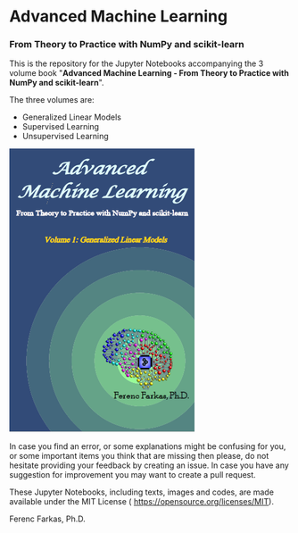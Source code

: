 # Advanced Machine Learning
### From Theory to Practice with NumPy and scikit-learn

This is the repository for the Jupyter Notebooks accompanying the 3 volume book "**Advanced Machine Learning - From Theory to Practice with NumPy and scikit-learn**". 

The three volumes are:
- Generalized Linear Models
- Supervised Learning
- Unsupervised Learning

![Volume 1](AML1-Cover.PNG)

In case you find an error, or some explanations might be confusing for you, or some important items you think that are missing then please, do not hesitate providing your feedback by creating an issue. In case you have any suggestion for improvement you may want to create a pull request.

These Jupyter Notebooks, including texts, images and codes, are made available under the MIT License ( <https://opensource.org/licenses/MIT>).

Ferenc Farkas, Ph.D.
